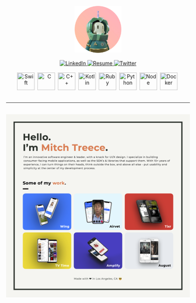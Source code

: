 <div id="header" align="center">
    <img src="assets/avatar.png" width=128/>
    <br>
    <br>
    <div id="badges">
        <a href="https://linkedin.com/in/mitchtreece">
            <img src="https://img.shields.io/badge/LinkedIn-0077b5?style=for-the-badge&logo=linkedin&logoColor=white" alt="LinkedIn"/>
        </a>
        <a href="https://github.com/mitchtreece/mitchtreece/raw/main/assets/resume.pdf">
            <img src="https://img.shields.io/badge/Resume-F37D4D?style=for-the-badge&logo=microsoftoffice&logoColor=white" alt="Resume"/>
        </a>
        <a href="https://twitter.com/mitchtreece">
            <img src="https://img.shields.io/badge/Twitter-1DA1F2?style=for-the-badge&logo=twitter&logoColor=white" alt="Twitter"/>
        </a>
    </div>
    <br>
    <div id="technology">
        <img src="https://cdn.simpleicons.org/swift/FFB4B8" height="48" width="48" title="Swift"/>&nbsp;
        <img src="https://cdn.simpleicons.org/c/FFB4B8" height="48" width="48" title="C"/>&nbsp;
        <img src="https://cdn.simpleicons.org/c++/FFB4B8" height="48" width="48" title="C++"/>&nbsp;
        <img src="https://cdn.simpleicons.org/kotlin/FFB4B8" height="48" width="48" title="Kotlin"/>&nbsp;
        <img src="https://cdn.simpleicons.org/ruby/FFB4B8" height="48" width="48" title="Ruby"/>&nbsp;
        <img src="https://cdn.simpleicons.org/python/FFB4B8" height="48" width="48" title="Python"/>&nbsp;
        <img src="https://cdn.simpleicons.org/node.js/FFB4B8" height="48" width="48" title="Node"/>&nbsp;
        <img src="https://cdn.simpleicons.org/docker/FFB4B8" height="48" width="48" title="Docker"/>&nbsp;
    </div>
</div>

<br>

---

<br>

<div id="resume" align="center">
    <a href="https://github.com/mitchtreece/mitchtreece/raw/main/assets/resume.pdf">
        <img src="assets/hero.png"/>
    </a>
</div>
